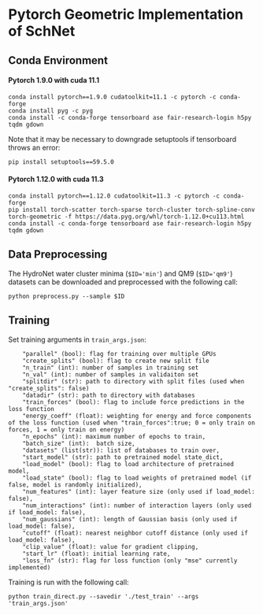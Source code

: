 # Pytorch Geometric Implementation of SchNet

## Conda Environment
#### Pytorch 1.9.0 with cuda 11.1
```
conda install pytorch==1.9.0 cudatoolkit=11.1 -c pytorch -c conda-forge
conda install pyg -c pyg
conda install -c conda-forge tensorboard ase fair-research-login h5py tqdm gdown
```

Note that it may be necessary to downgrade setuptools if tensorboard throws an error:
```
pip install setuptools==59.5.0
```

#### Pytorch 1.12.0 with cuda 11.3
```
conda install pytorch==1.12.0 cudatoolkit=11.3 -c pytorch -c conda-forge
pip install torch-scatter torch-sparse torch-cluster torch-spline-conv torch-geometric -f https://data.pyg.org/whl/torch-1.12.0+cu113.html
conda install -c conda-forge tensorboard ase fair-research-login h5py tqdm gdown
```

## Data Preprocessing
The HydroNet water cluster minima (`$ID='min'`) and QM9 (`$ID='qm9'`) datasets can be downloaded and preprocessed with the following call:

`python preprocess.py --sample $ID`

## Training 
Set training arguments in `train_args.json`:
```
    "parallel" (bool): flag for training over multiple GPUs
    "create_splits" (bool): flag to create new split file
    "n_train" (int): number of samples in training set
    "n_val" (int): number of samples in validaiton set 
    "splitdir" (str): path to directory with split files (used when "create_splits": false)
    "datadir" (str): path to directory with databases
    "train_forces" (bool): flag to include force predictions in the loss function
    "energy_coeff" (float): weighting for energy and force components of the loss function (used when "train_forces":true; 0 = only train on forces, 1 = only train on energy)
    "n_epochs" (int): maximum number of epochs to train,
    "batch_size" (int):  batch size,
    "datasets" (list(str)): list of databases to train over,
    "start_model" (str): path to pretrained model state_dict,
    "load_model" (bool): flag to load architecture of pretrained model,
    "load_state" (bool): flag to load weights of pretrained model (if false, model is randomly initialized),
    "num_features" (int): layer feature size (only used if load_model: false),
    "num_interactions" (int): number of interaction layers (only used if load_model: false),
    "num_gaussians" (int): length of Gaussian basis (only used if load_model: false),
    "cutoff" (float): nearest neighbor cutoff distance (only used if load_model: false),
    "clip_value" (float): value for gradient clipping,
    "start_lr" (float): initial learning rate,
    "loss_fn" (str): flag for loss function (only "mse" currently implemented)
```


Training is run with the following call:

`python train_direct.py --savedir './test_train' --args 'train_args.json'`
